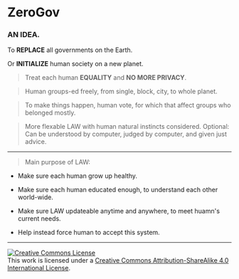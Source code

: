 # ZeroGov

### AN IDEA. 

To **REPLACE** all governments on the Earth.

Or **INITIALIZE** human society on a new planet.


> Treat each human **EQUALITY** and **NO MORE PRIVACY**.

> Human groups-ed freely, from single, block, city, to whole planet.

> To make things happen, human vote, for which that affect groups who belonged mostly.

> More flexable LAW with human natural instincts considered. 
Optional: Can be understood by computer, judged by computer, and given just advice.

***

> Main purpose of LAW: 

* Make sure each human grow up healthy.

* Make sure each human educated enough, to understand each other world-wide.

* Make sure LAW updateable anytime and anywhere, to meet huamn's current needs.

* Help instead force human to accept this system.

***

<a rel="license" href="http://creativecommons.org/licenses/by-sa/4.0/"><img alt="Creative Commons License" style="border-width:0" src="https://i.creativecommons.org/l/by-sa/4.0/88x31.png" /></a><br />This work is licensed under a <a rel="license" href="http://creativecommons.org/licenses/by-sa/4.0/">Creative Commons Attribution-ShareAlike 4.0 International License</a>.
